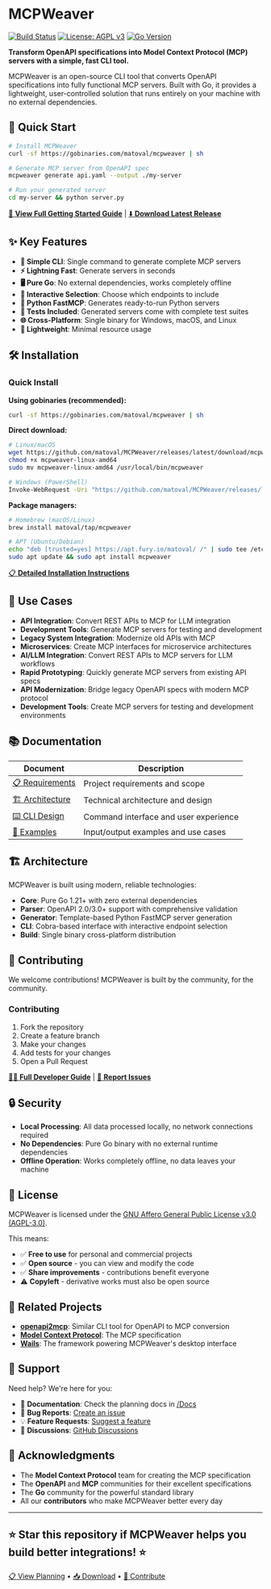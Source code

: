 # MCPWeaver

[![Build Status](https://github.com/matoval/MCPWeaver/workflows/Build%20and%20Release/badge.svg)](https://github.com/matoval/MCPWeaver/actions)
[![License: AGPL v3](https://img.shields.io/badge/License-AGPL%20v3-blue.svg)](https://www.gnu.org/licenses/agpl-3.0)
[![Go Version](https://img.shields.io/badge/Go-1.21+-00ADD8?logo=go)](https://golang.org/)

**Transform OpenAPI specifications into Model Context Protocol (MCP) servers with a simple, fast CLI tool.**

MCPWeaver is an open-source CLI tool that converts OpenAPI specifications into fully functional MCP servers. Built with Go, it provides a lightweight, user-controlled solution that runs entirely on your machine with no external dependencies.

## 🚀 Quick Start

```bash
# Install MCPWeaver
curl -sf https://gobinaries.com/matoval/mcpweaver | sh

# Generate MCP server from OpenAPI spec
mcpweaver generate api.yaml --output ./my-server

# Run your generated server
cd my-server && python server.py
```

[📖 **View Full Getting Started Guide**](docs/USER_GUIDE.md) | [⬇️ **Download Latest Release**](https://github.com/matoval/MCPWeaver/releases/latest)

## ✨ Key Features

- **🚀 Simple CLI**: Single command to generate complete MCP servers
- **⚡ Lightning Fast**: Generate servers in seconds
- **🖥️ Pure Go**: No external dependencies, works completely offline
- **🎯 Interactive Selection**: Choose which endpoints to include
- **🐍 Python FastMCP**: Generates ready-to-run Python servers
- **🧪 Tests Included**: Generated servers come with complete test suites
- **🌐 Cross-Platform**: Single binary for Windows, macOS, and Linux
- **💾 Lightweight**: Minimal resource usage

## 🛠️ Installation

### Quick Install

**Using gobinaries (recommended):**

```bash
curl -sf https://gobinaries.com/matoval/mcpweaver | sh
```

**Direct download:**

```bash
# Linux/macOS
wget https://github.com/matoval/MCPWeaver/releases/latest/download/mcpweaver-linux-amd64
chmod +x mcpweaver-linux-amd64
sudo mv mcpweaver-linux-amd64 /usr/local/bin/mcpweaver

# Windows (PowerShell)
Invoke-WebRequest -Uri "https://github.com/matoval/MCPWeaver/releases/latest/download/mcpweaver-windows-amd64.exe" -OutFile "mcpweaver.exe"
```

**Package managers:**

```bash
# Homebrew (macOS/Linux)
brew install matoval/tap/mcpweaver

# APT (Ubuntu/Debian)
echo "deb [trusted=yes] https://apt.fury.io/matoval/ /" | sudo tee /etc/apt/sources.list.d/matoval.list
sudo apt update && sudo apt install mcpweaver
```

[📋 **Detailed Installation Instructions**](docs/INSTALLATION.md)

## 🎯 Use Cases

- **API Integration**: Convert REST APIs to MCP for LLM integration
- **Development Tools**: Generate MCP servers for testing and development
- **Legacy System Integration**: Modernize old APIs with MCP
- **Microservices**: Create MCP interfaces for microservice architectures
- **AI/LLM Integration**: Convert REST APIs to MCP servers for LLM workflows
- **Rapid Prototyping**: Quickly generate MCP servers from existing API specs
- **API Modernization**: Bridge legacy OpenAPI specs with modern MCP protocol
- **Development Tools**: Create MCP servers for testing and development environments

## 📚 Documentation

| Document | Description |
|----------|-------------|
| [📋 Requirements](Docs/REQUIREMENTS.md) | Project requirements and scope |
| [🏗️ Architecture](Docs/ARCHITECTURE.md) | Technical architecture and design |
| [⌨️ CLI Design](Docs/CLI-DESIGN.md) | Command interface and user experience |
| [📝 Examples](Docs/EXAMPLES.md) | Input/output examples and use cases |

## 🏗️ Architecture

MCPWeaver is built using modern, reliable technologies:

- **Core**: Pure Go 1.21+ with zero external dependencies
- **Parser**: OpenAPI 2.0/3.0+ support with comprehensive validation
- **Generator**: Template-based Python FastMCP server generation
- **CLI**: Cobra-based interface with interactive endpoint selection
- **Build**: Single binary cross-platform distribution

## 🤝 Contributing

We welcome contributions! MCPWeaver is built by the community, for the community.

### Contributing

1. Fork the repository
2. Create a feature branch
3. Make your changes
4. Add tests for your changes
5. Open a Pull Request

[👩‍💻 **Full Developer Guide**](docs/DEVELOPER.md) | [🐛 **Report Issues**](https://github.com/matoval/MCPWeaver/issues)

## 🔒 Security

- **Local Processing**: All data processed locally, no network connections required
- **No Dependencies**: Pure Go binary with no external runtime dependencies
- **Offline Operation**: Works completely offline, no data leaves your machine

## 📄 License

MCPWeaver is licensed under the [GNU Affero General Public License v3.0 (AGPL-3.0)](LICENSE).

This means:

- ✅ **Free to use** for personal and commercial projects
- ✅ **Open source** - you can view and modify the code
- ✅ **Share improvements** - contributions benefit everyone
- ⚠️ **Copyleft** - derivative works must also be open source

## 🌟 Related Projects

- **[openapi2mcp](https://github.com/modelcontextprotocol/openapi2mcp)**: Similar CLI tool for OpenAPI to MCP conversion
- **[Model Context Protocol](https://github.com/modelcontextprotocol/specification)**: The MCP specification
- **[Wails](https://wails.io/)**: The framework powering MCPWeaver's desktop interface

## 🙋 Support

Need help? We're here for you:

- 📖 **Documentation**: Check the planning docs in [/Docs](Docs/)
- 🐛 **Bug Reports**: [Create an issue](https://github.com/matoval/MCPWeaver/issues/new)
- 💡 **Feature Requests**: [Suggest a feature](https://github.com/matoval/MCPWeaver/issues/new)
- 💬 **Discussions**: [GitHub Discussions](https://github.com/matoval/MCPWeaver/discussions)

## 🎉 Acknowledgments

- The **Model Context Protocol** team for creating the MCP specification
- The **OpenAPI** and **MCP** communities for their excellent specifications
- The **Go** community for the powerful standard library
- All our **contributors** who make MCPWeaver better every day

---

## **⭐ Star this repository if MCPWeaver helps you build better integrations! ⭐**

[📋 View Planning](Docs/) • [📥 Download](https://github.com/matoval/MCPWeaver/releases/latest) • [🤝 Contribute](https://github.com/matoval/MCPWeaver/blob/main/CONTRIBUTING.md)
